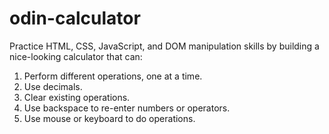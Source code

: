 # odin-calculator

Practice HTML, CSS, JavaScript, and DOM manipulation skills by building a  nice-looking calculator that can:

1. Perform different operations, one at a time.
2. Use decimals.
3. Clear existing operations.
4. Use backspace to re-enter numbers or operators.
5. Use mouse or keyboard to do operations.